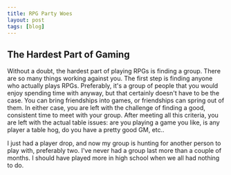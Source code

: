 ```yaml
---
title: RPG Party Woes
layout: post
tags: [blog]
---
```


## The Hardest Part of Gaming

Without a doubt, the hardest part of playing RPGs is finding a group.  There are so many things working against you.  The first step is finding anyone who actually plays RPGs.  Preferably, it's a group of people that you would enjoy spending time with anyway, but that certainly doesn't have to be the case.  You can bring friendships into games, or friendships can spring out of them.  In either case, you are left with the challenge of finding a good, consistent time to meet with your group.  After meeting all this criteria, you are left with the actual table issues: are you playing a game you like, is any player a table hog, do you have a pretty good GM, etc.. 

I just had a player drop, and now my group is hunting for another person to play with, preferably two.  I've never had a group last more than a couple of months.  I should have played more in high school when we all had nothing to do.

